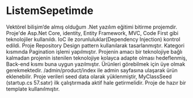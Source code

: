# ListemSepetimde
Vektörel bilişim’de almış olduğum .Net yazılım eğitimi bitirme projemdir.
Proje'de Asp.Net Core, identity, Entity Framework, MVC, Code First gibi teknolojiler kullanıldı. IoC ile zorunluluklar(Dependency Injection) kontrol edildi.
Proje Repository Design pattern kullanılarak tasarlanmıştır.
Kategori kısmında Pagination işlemi yapılmıştır. 
Projenin amacı bir teknolojiye bağlı kalmadan projenin istenilen teknolojiye kolayca adapte olması hedeflenmiş, Back-end kısmı buna uygun yazılmıştır.
Ürünleri görebilmek için üye olmak gerekmektedir. 
/admin/product/index ile admin sayfasına ulaşarak ürün eklenebilir.
Proje verileri seed data olarak yüklenmiştir, MyClassSeed (startup.cs 57.satır) ilk çalıştırmada aktif hale getirmelidir.
Proje de hazır bir template kullanılmıştır.
